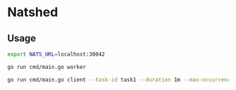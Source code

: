 # Natshed

## Usage

```bash
export NATS_URL=localhost:30042
```

```bash
go run cmd/main.go worker 
```

```bash
go run cmd/main.go client --task-id task1 --duration 1m --max-occurrences=3 
```

